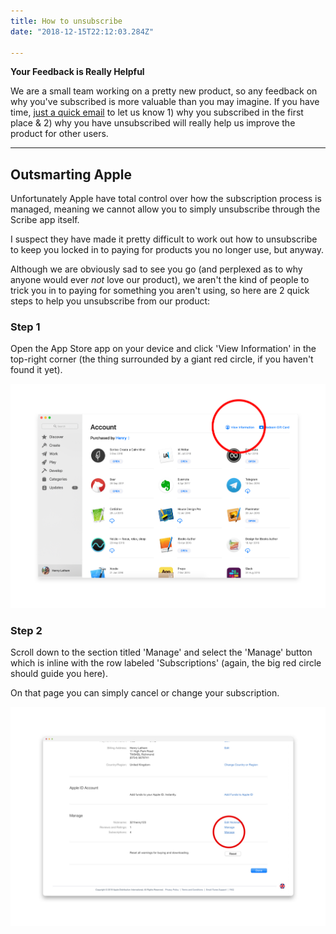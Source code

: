 ```yaml
---
title: How to unsubscribe
date: "2018-12-15T22:12:03.284Z"

---
```



**Your Feedback is Really Helpful**

We are a small team working on a pretty new product, so any feedback on why you've subscribed is more valuable than you may imagine.
If you have time, [just a quick email](mailto:henry@scribeapp.co?Subject=Scribe%20Unsubscribe%20Feedback) to let us know 1) why you subscribed in the first place & 2) why you have unsubscribed will really help us improve the product for other users.

---

## Outsmarting Apple

Unfortunately Apple have total control over how the subscription process is managed, meaning we cannot allow you to simply unsubscribe through the Scribe app itself.

I suspect they have made it pretty difficult to work out how to unsubscribe to keep you locked in to paying for products you no longer use, but anyway.

Although we are obviously sad to see you go (and perplexed as to why anyone would ever *not* love our product), we aren't the kind of people to trick you in to paying for something you aren't using, so here are 2 quick steps to help you unsubscribe from our product:



### Step 1

Open the App Store app on your device and click 'View Information' in the top-right corner (the thing surrounded by a giant red circle, if you haven't found it yet).

![App Store](./unsubscribe-1.jpg)



### Step 2

Scroll down to the section titled 'Manage' and select the 'Manage' button which is inline with the row labeled 'Subscriptions' (again, the big red circle should guide you here).

On that page you can simply cancel or change your subscription.

![App Store](./unsubscribe-2.jpg)
